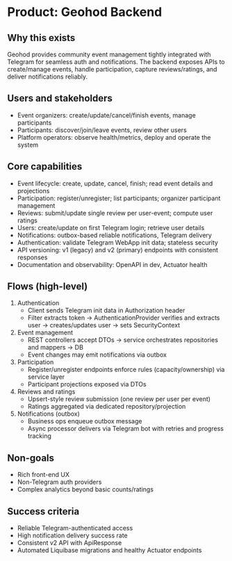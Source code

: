 # Product: Geohod Backend

## Why this exists
Geohod provides community event management tightly integrated with Telegram for seamless auth and notifications. The backend exposes APIs to create/manage events, handle participation, capture reviews/ratings, and deliver notifications reliably.

## Users and stakeholders
- Event organizers: create/update/cancel/finish events, manage participants
- Participants: discover/join/leave events, review other users
- Platform operators: observe health/metrics, deploy and operate the system

## Core capabilities
- Event lifecycle: create, update, cancel, finish; read event details and projections
- Participation: register/unregister; list participants; organizer participant management
- Reviews: submit/update single review per user-event; compute user ratings
- Users: create/update on first Telegram login; retrieve user details
- Notifications: outbox-based reliable notifications, Telegram delivery
- Authentication: validate Telegram WebApp init data; stateless security
- API versioning: v1 (legacy) and v2 (primary) endpoints with consistent responses
- Documentation and observability: OpenAPI in dev, Actuator health

## Flows (high-level)
1) Authentication
   - Client sends Telegram init data in Authorization header
   - Filter extracts token → AuthenticationProvider verifies and extracts user → creates/updates user → sets SecurityContext
2) Event management
   - REST controllers accept DTOs → service orchestrates repositories and mappers → DB
   - Event changes may emit notifications via outbox
3) Participation
   - Register/unregister endpoints enforce rules (capacity/ownership) via service layer
   - Participant projections exposed via DTOs
4) Reviews and ratings
   - Upsert-style review submission (one review per user per event)
   - Ratings aggregated via dedicated repository/projection
5) Notifications (outbox)
   - Business ops enqueue outbox message
   - Async processor delivers via Telegram bot with retries and progress tracking

## Non-goals
- Rich front-end UX
- Non-Telegram auth providers
- Complex analytics beyond basic counts/ratings

## Success criteria
- Reliable Telegram-authenticated access
- High notification delivery success rate
- Consistent v2 API with ApiResponse<T>
- Automated Liquibase migrations and healthy Actuator endpoints